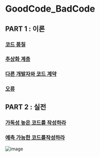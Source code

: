 # GoodCode_BadCode

## PART 1 : 이론

### [코드 품질](./part01/Chapter01.%20코드품질.md)

### [추상화 계층](./part01/Chapter02.%20추상화%20계층.md)

### [다른 개발자와 코드 계약](./part01/Chapter03.%20다른%20개발자와%20코드%20계약.md)

### [오류](./part01/Chapter04.%20오류.md)

## PART 2 : 실전

### [가독성 높은 코드를 작성하라](./part02/Chapter05.%20%EA%B0%80%EB%8F%85%EC%84%B1%20%EB%86%92%EC%9D%80%20%EC%BD%94%EB%93%9C%EB%A5%BC%20%EC%9E%91%EC%84%B1%ED%95%98%EB%9D%BC.md)

### [예측 가능한 코드를작성하라](./part02/Chapter06.%20%EC%98%88%EC%B8%A1%20%EA%B0%80%EB%8A%A5%ED%95%9C%20%EC%BD%94%EB%93%9C%EB%A5%BC%20%EC%9E%91%EC%84%B1%ED%95%98%EB%9D%BC.md)

![image](https://user-images.githubusercontent.com/40031858/224476994-5ad7758c-66a6-42fe-ae78-002e00f90dfa.png)
